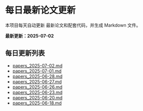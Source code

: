# 每日最新论文更新

本项目每天自动更新 最新论文和配套代码，并生成 Markdown 文件。

**最新更新：2025-07-02**

## 每日更新列表
- [papers_2025-07-02.md](ppwcode/papers_2025-07-02.md)
- [papers_2025-07-01.md](ppwcode/papers_2025-07-01.md)
- [papers_2025-06-28.md](ppwcode/papers_2025-06-28.md)
- [papers_2025-06-27.md](ppwcode/papers_2025-06-27.md)
- [papers_2025-06-26.md](ppwcode/papers_2025-06-26.md)
- [papers_2025-06-23.md](ppwcode/papers_2025-06-23.md)
- [papers_2025-06-20.md](ppwcode/papers_2025-06-20.md)
- [papers_2025-06-18.md](ppwcode/papers_2025-06-18.md)
